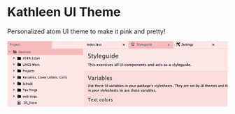 # Kathleen UI Theme
Personalized atom UI theme to make it pink and pretty!

![A screenshot of your theme](ui-theme-screenshot.png)
